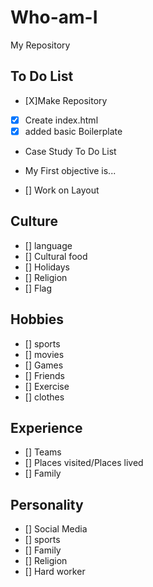 # Who-am-I
My Repository

## To Do List

- [X]Make Repository
- [X] Create index.html
- [X] added basic Boilerplate
- Case Study To Do List
- My First objective is...

- [] Work on Layout

 ## Culture

 - [] language
- [] Cultural food
- [] Holidays
- [] Religion
- [] Flag
## Hobbies

- [] sports
- [] movies
- [] Games
- [] Friends
- [] Exercise
- [] clothes
## Experience

- [] Teams
- [] Places visited/Places lived
- [] Family

## Personality

- [] Social Media
- [] sports
- [] Family
- [] Religion
- [] Hard worker
